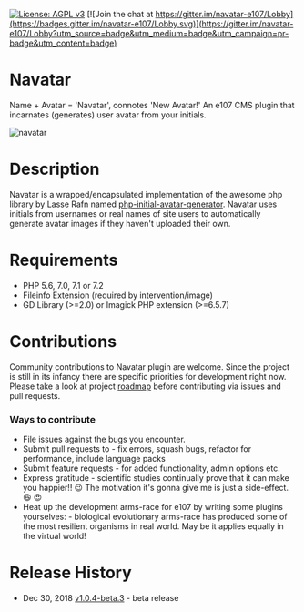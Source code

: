 [![License: AGPL v3](https://img.shields.io/badge/License-AGPL%20v3-blue.svg)](https://www.gnu.org/licenses/agpl-3.0)
[![Join the chat at https://gitter.im/navatar-e107/Lobby](https://badges.gitter.im/navatar-e107/Lobby.svg)](https://gitter.im/navatar-e107/Lobby?utm_source=badge&utm_medium=badge&utm_campaign=pr-badge&utm_content=badge)
# Navatar
Name + Avatar = 'Navatar', connotes 'New Avatar!'
An e107 CMS plugin that incarnates (generates) user avatar from your initials.

![navatar]()

# Description
Navatar is a wrapped/encapsulated implementation of the awesome php library by Lasse Rafn named [php-initial-avatar-generator](https://github.com/LasseRafn/php-initial-avatar-generator "php-initial-avatar-generator"). Navatar uses initials from usernames or real names of site users to automatically generate avatar images if they haven't uploaded their own.

# Requirements
* PHP 5.6, 7.0, 7.1 or 7.2
* Fileinfo Extension (required by intervention/image)
* GD Library (>=2.0) or Imagick PHP extension (>=6.5.7)

# Contributions
Community contributions to Navatar plugin are welcome. Since the project is still in its infancy there are specific priorities for development right now. Please take a look at project [roadmap](https://github.com/arunshekher/navatar/projects/1 "Navatar Roadmap") before contributing via issues and pull requests.

### Ways to contribute
* File issues against the bugs you encounter.
* Submit pull requests to - fix errors, squash bugs, refactor for performance, include language packs
* Submit feature requests - for added functionality, admin options etc.
* Express gratitude - scientific studies continually prove that it can make you happier!! :wink: The motivation it's gonna give me is just a side-effect. :laughing: :heart_eyes:
* Heat up the development arms-race for e107 by writing some plugins yourselves: - biological evolutionary arms-race has produced some of the most resilient organisms in real world. May be it applies equally in the virtual world!


# Release History
+ Dec 30, 2018 [v1.0.4-beta.3](https://github.com/arunshekher/navatar/releases/tag/v1.0.4-beta.3) - beta release
